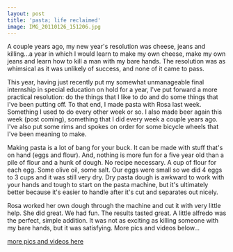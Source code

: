```yaml
---
layout: post
title: 'pasta; life reclaimed'
image: IMG_20110126_151206.jpg
---
```


A couple years ago, my new year's resolution was cheese, jeans and killing...a
year in which I would learn to make my own cheese, make my own jeans and learn
how to kill a man with my bare hands. The resolution was as whimsical as it was
unlikely of success, and none of it came to pass.

<!--more-->

This year, having just recently put my somewhat unmanageable final internship in
special education on hold for a year, I've put forward a more practical
resolution: do the things that I like to do and do some things that I've been
putting off. To that end, I made pasta with Rosa last week. Something I used to
do every other week or so. I also made beer again this week (post coming),
something that I did every week a couple years ago. I've also put some rims and
spokes on order for some bicycle wheels that I've been meaning to make.

Making pasta is a lot of bang for your buck. It can be made with stuff that's on
hand (eggs and flour). And, nothing is more fun for a five year old than a pile
of flour and a hunk of dough. No recipe necessary. A cup of flour for each egg.
Some olive oil, some salt. Our eggs were small so we did 4 eggs to 3 cups and it
was still very dry. Dry pasta dough is awkward to work with your hands and tough
to start on the pasta machine, but it's ultimately better because it's easier to
handle after it's cut and separates out nicely.

Rosa worked her own dough through the machine and cut it with very little help.
She did great. We had fun. The results tasted great. A little alfredo was the
perfect, simple addition. It was not as exciting as killing someone with my bare
hands, but it was satisfying. More pics and videos below...

[more pics and videos here](https://goo.gl/photos/8N8sxFAYsXjJMBo97)
